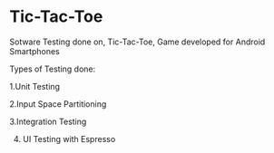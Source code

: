 # Tic-Tac-Toe
Sotware Testing done on, Tic-Tac-Toe, Game developed for Android Smartphones

Types of Testing done:

1.Unit Testing

2.Input Space Partitioning

3.Integration Testing

4. UI Testing with Espresso
